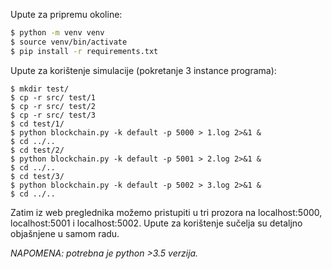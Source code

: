 Upute za pripremu okoline:
```bash
$ python -m venv venv
$ source venv/bin/activate
$ pip install -r requirements.txt
```

Upute za korištenje simulacije (pokretanje 3 instance programa):
```
$ mkdir test/
$ cp -r src/ test/1
$ cp -r src/ test/2
$ cp -r src/ test/3
$ cd test/1/
$ python blockchain.py -k default -p 5000 > 1.log 2>&1 &
$ cd ../..
$ cd test/2/
$ python blockchain.py -k default -p 5001 > 2.log 2>&1 &
$ cd ../..
$ cd test/3/
$ python blockchain.py -k default -p 5002 > 3.log 2>&1 &
$ cd ../..
```

Zatim iz web preglednika možemo pristupiti u tri prozora na localhost:5000, localhost:5001 i localhost:5002.
Upute za korištenje sučelja su detaljno objašnjene u samom radu.


*NAPOMENA: potrebna je python >3.5 verzija.*
